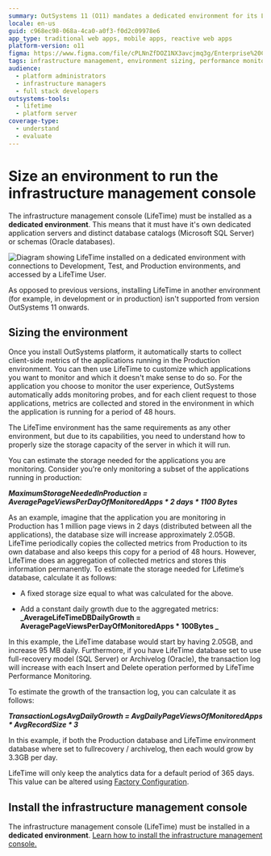 ```yaml
---
summary: OutSystems 11 (O11) mandates a dedicated environment for its LifeTime infrastructure management console with specific storage sizing.
locale: en-us
guid: c968ec98-068a-4ca0-a0f3-f0d2c09978e6
app_type: traditional web apps, mobile apps, reactive web apps
platform-version: o11
figma: https://www.figma.com/file/cPLNnZfDOZ1NX3avcjmq3g/Enterprise%20Customers?node-id=598:870
tags: infrastructure management, environment sizing, performance monitoring, lifetime installation, database configuration
audience:
  - platform administrators
  - infrastructure managers
  - full stack developers
outsystems-tools:
  - lifetime
  - platform server
coverage-type:
  - understand
  - evaluate
---
```


# Size an environment to run the infrastructure management console

The infrastructure management console (LifeTime) must be installed as a **dedicated environment**. This means that it must have it's own dedicated application servers and distinct database catalogs (Microsoft SQL Server) or schemas (Oracle databases).

![Diagram showing LifeTime installed on a dedicated environment with connections to Development, Test, and Production environments, and accessed by a LifeTime User.](images/size-environment-run-infra-mgmt-console_0.png "LifeTime Dedicated Environment Diagram")

As opposed to previous versions, installing LifeTime in  another environment (for example, in development or in production) isn't supported from version OutSystems 11 onwards.

## Sizing the environment

Once you install OutSystems platform, it automatically starts to collect client-side metrics of the applications running in the Production environment. You can then use LifeTime to customize which applications you want to monitor and which it doesn't make sense to do so. For the application you choose to monitor the user experience, OutSystems automatically adds monitoring probes, and for each client request to those applications, metrics are collected and stored in the environment in which the application is running for a period of 48 hours.

The LifeTime environment has the same requirements as any other environment, but due to its capabilities, you need to understand how to properly size the storage capacity of the server in which it will run.

You can estimate the storage needed for the applications you are monitoring. Consider you're only monitoring a subset of the applications running in production:

**_MaximumStorageNeededInProduction = AveragePageViewsPerDayOfMonitoredApps * 2 days * 1100 Bytes_**

As an example, imagine that the application you are monitoring in Production has 1 million page views in 2 days (distributed between all the applications), the database size will increase approximately 2.05GB. LifeTime periodically copies the collected metrics from Production to its own database and also keeps this copy for a period of 48 hours. However, LifeTime does an aggregation of collected metrics and stores this information permanently. To estimate the storage needed for Lifetime’s database, calculate it as follows:

* A fixed storage size equal to what was calculated for the above.

* Add a constant daily growth due to the aggregated metrics:
**_AverageLifeTimeDBDailyGrowth = AveragePageViewsPerDayOfMonitoredApps * 100Bytes _**

In this example, the LifeTime database would start by having 2.05GB, and increase 95 MB daily. Furthermore, if you have LifeTime database set to use full-recovery model (SQL Server) or Archivelog (Oracle), the transaction log will increase with each Insert and Delete operation performed by LifeTime Performance Monitoring.

To estimate the growth of the transaction log, you can calculate it as follows:

**_TransactionLogsAvgDailyGrowth = AvgDailyPageViewsOfMonitoredApps * AvgRecordSize * 3_**

In this example, if both the Production database and LifeTime environment database where set to fullrecovery / archivelog, then each would grow by 3.3GB per day.

LifeTime will only keep the analytics data for a default period of 365 days. This value can be altered using [Factory Configuration](https://www.outsystems.com/forge/component-overview/25/factory-configuration).

## Install the infrastructure management console

The infrastructure management console (LifeTime) must be installed in a **dedicated environment**. [Learn how to install the infrastructure management console.](https://success.outsystems.com/Documentation/11/Setting_Up_OutSystems#Install_the_infrastructure_management_console)
